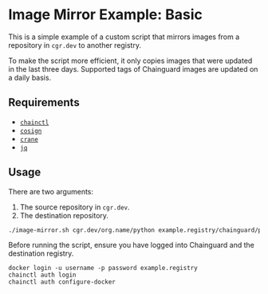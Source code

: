 # Image Mirror Example: Basic 

This is a simple example of a custom script that mirrors images from a
repository in `cgr.dev` to another registry.

To make the script more efficient, it only copies images that were updated in
the last three days. Supported tags of Chainguard images are updated on a daily
basis.

## Requirements

- [`chainctl`](https://edu.chainguard.dev/chainguard/chainctl-usage/how-to-install-chainctl/)
- [`cosign`](https://github.com/sigstore/cosign)
- [`crane`](https://github.com/google/go-containerregistry/tree/main/cmd/crane)
- [`jq`](https://github.com/jqlang/jq)

## Usage

There are two arguments:

1. The source repository in `cgr.dev`.
2. The destination repository.

```sh
./image-mirror.sh cgr.dev/org.name/python example.registry/chainguard/python
```

Before running the script, ensure you have logged into Chainguard and the
destination registry.

```
docker login -u username -p password example.registry
chainctl auth login
chainctl auth configure-docker
```

